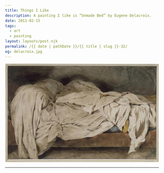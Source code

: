 ```yaml
---
title: Things I Like
description: A painting I like is “Unmade Bed” by Eugene Delacroix.
date: 2011-02-15
tags: 
  - art
  - painting
layout: layouts/post.njk
permalink: /{{ date | pathDate }}/{{ title | slug }}-32/
og: delacroix.jpg
---
```


![Unmade Bed by Eugene Delacroix](/img/delacroix.jpg)

---
